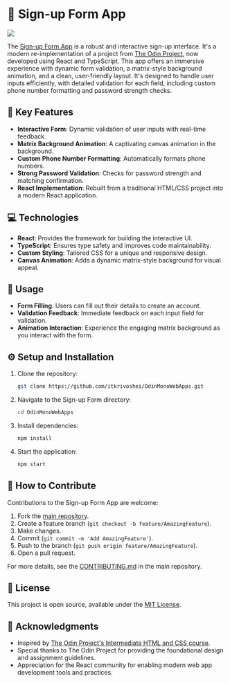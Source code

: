 # 📝 Sign-up Form App
![](https://github.com/itkrivoshei/OdinMonoWebApps/blob/main/media/SignUpForm.gif?raw=true)

The [Sign-up Form App](https://itkrivoshei.github.io/OdinMonoWebApps/#/SignUpForm) is a robust and interactive sign-up interface. It's a modern re-implementation of a project from [The Odin Project](https://www.theodinproject.com/lessons/node-path-intermediate-html-and-css-sign-up-form), now developed using React and TypeScript. This app offers an immersive experience with dynamic form validation, a matrix-style background animation, and a clean, user-friendly layout. It's designed to handle user inputs efficiently, with detailed validation for each field, including custom phone number formatting and password strength checks.

## 🌟 Key Features

- **Interactive Form**: Dynamic validation of user inputs with real-time feedback.
- **Matrix Background Animation**: A captivating canvas animation in the background.
- **Custom Phone Number Formatting**: Automatically formats phone numbers.
- **Strong Password Validation**: Checks for password strength and matching confirmation.
- **React Implementation**: Rebuilt from a traditional HTML/CSS project into a modern React application.

## 💻 Technologies

- **React**: Provides the framework for building the interactive UI.
- **TypeScript**: Ensures type safety and improves code maintainability.
- **Custom Styling**: Tailored CSS for a unique and responsive design.
- **Canvas Animation**: Adds a dynamic matrix-style background for visual appeal.

## 🚀 Usage

- **Form Filling**: Users can fill out their details to create an account.
- **Validation Feedback**: Immediate feedback on each input field for validation.
- **Animation Interaction**: Experience the engaging matrix background as you interact with the form.

## ⚙️ Setup and Installation

1. Clone the repository:
   ```bash
   git clone https://github.com/itkrivoshei/OdinMonoWebApps.git
   ```
2. Navigate to the Sign-up Form directory:
   ```bash
   cd OdinMonoWebApps
   ```
3. Install dependencies:
   ```bash
   npm install
   ```
4. Start the application:
   ```bash
   npm start
   ```

## 🤝 How to Contribute

Contributions to the Sign-up Form App are welcome:

1. Fork the [main repository](https://github.com/itkrivoshei/OdinMonoWebApps).
2. Create a feature branch (`git checkout -b feature/AmazingFeature`).
3. Make changes.
4. Commit (`git commit -m 'Add AmazingFeature'`).
5. Push to the branch (`git push origin feature/AmazingFeature`).
6. Open a pull request.

For more details, see the [CONTRIBUTING.md](https://github.com/itkrivoshei/OdinMonoWebApps/blob/master/CONTRIBUTING.md) in the main repository.

## 📜 License

This project is open source, available under the [MIT License](https://github.com/itkrivoshei/OdinMonoWebApps/blob/master/LICENSE).

## 🌟 Acknowledgments

- Inspired by [The Odin Project's Intermediate HTML and CSS course](https://www.theodinproject.com/lessons/node-path-intermediate-html-and-css-sign-up-form).
- Special thanks to The Odin Project for providing the foundational design and assignment guidelines.
- Appreciation for the React community for enabling modern web app development tools and practices.
